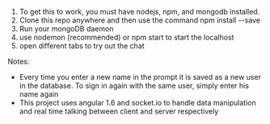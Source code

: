 1) To get this to work, you must have nodejs, npm, and mongodb installed.
2) Clone this repo anywhere and then use the command npm install --save
3) Run your mongoDB daemon
4) use nodemon (recommended) or npm start to start the localhost
5) open different tabs to try out the chat

Notes:
- Every time you enter a new name in the prompt it is saved as a new user in the database. To sign in again with the same user, simply enter his name again
- This project uses angular 1.6 and socket.io to handle data manipulation and real time talking between client and server respectively
